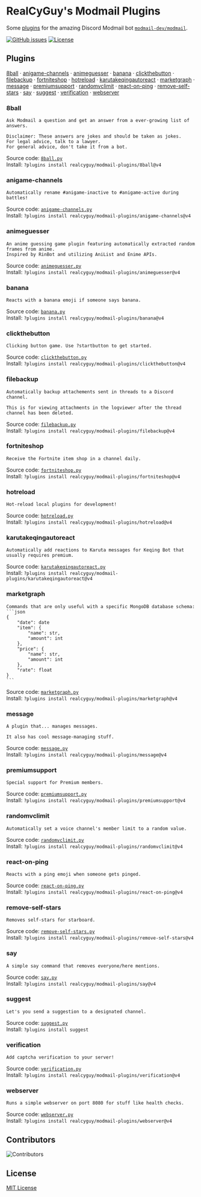 # RealCyGuy's Modmail Plugins

Some [plugins](https://github.com/modmail-dev/modmail/wiki/Plugins) for the amazing Discord Modmail bot [`modmail-dev/modmail`](https://github.com/modmail-dev/modmail).

[![GitHub issues](https://img.shields.io/github/issues/realcyguy/modmail-plugins?style=for-the-badge)](https://github.com/RealCyGuy/modmail-plugins/issues)
[![License](https://img.shields.io/github/license/realcyguy/modmail-plugins?style=for-the-badge)](https://github.com/RealCyGuy/modmail-plugins/blob/v4/LICENSE)

## Plugins
[8ball](#8ball) · [anigame-channels](#anigame-channels) · [animeguesser](#animeguesser) · [banana](#banana) · [clickthebutton](#clickthebutton) · [filebackup](#filebackup) · [fortniteshop](#fortniteshop) · [hotreload](#hotreload) · [karutakeqingautoreact](#karutakeqingautoreact) · [marketgraph](#marketgraph) · [message](#message) · [premiumsupport](#premiumsupport) · [randomvclimit](#randomvclimit) · [react-on-ping](#react-on-ping) · [remove-self-stars](#remove-self-stars) · [say](#say) · [suggest](#suggest) · [verification](#verification) · [webserver](#webserver)
### 8ball
````
Ask Modmail a question and get an answer from a ever-growing list of answers.

Disclaimer: These answers are jokes and should be taken as jokes.
For legal advice, talk to a lawyer.
For general advice, don't take it from a bot.
````
Source code: [`8ball.py`](https://github.com/RealCyGuy/modmail-plugins/blob/v4/8ball/8ball.py "8ball source code")  
Install: `?plugins install realcyguy/modmail-plugins/8ball@v4`
### anigame-channels
````
Automatically rename #anigame-inactive to #anigame-active during battles!
````
Source code: [`anigame-channels.py`](https://github.com/RealCyGuy/modmail-plugins/blob/v4/anigame-channels/anigame-channels.py "anigame-channels source code")  
Install: `?plugins install realcyguy/modmail-plugins/anigame-channels@v4`
### animeguesser
````
An anime guessing game plugin featuring automatically extracted random frames from anime.
Inspired by RinBot and utilizing AniList and Enime APIs.
````
Source code: [`animeguesser.py`](https://github.com/RealCyGuy/modmail-plugins/blob/v4/animeguesser/animeguesser.py "animeguesser source code")  
Install: `?plugins install realcyguy/modmail-plugins/animeguesser@v4`
### banana
````
Reacts with a banana emoji if someone says banana.
````
Source code: [`banana.py`](https://github.com/RealCyGuy/modmail-plugins/blob/v4/banana/banana.py "banana source code")  
Install: `?plugins install realcyguy/modmail-plugins/banana@v4`
### clickthebutton
````
Clicking button game. Use ?startbutton to get started.
````
Source code: [`clickthebutton.py`](https://github.com/RealCyGuy/modmail-plugins/blob/v4/clickthebutton/clickthebutton.py "clickthebutton source code")  
Install: `?plugins install realcyguy/modmail-plugins/clickthebutton@v4`
### filebackup
````
Automatically backup attachements sent in threads to a Discord channel.

This is for viewing attachments in the logviewer after the thread channel has been deleted.
````
Source code: [`filebackup.py`](https://github.com/RealCyGuy/modmail-plugins/blob/v4/filebackup/filebackup.py "filebackup source code")  
Install: `?plugins install realcyguy/modmail-plugins/filebackup@v4`
### fortniteshop
````
Receive the Fortnite item shop in a channel daily.
````
Source code: [`fortniteshop.py`](https://github.com/RealCyGuy/modmail-plugins/blob/v4/fortniteshop/fortniteshop.py "fortniteshop source code")  
Install: `?plugins install realcyguy/modmail-plugins/fortniteshop@v4`
### hotreload
````
Hot-reload local plugins for development!
````
Source code: [`hotreload.py`](https://github.com/RealCyGuy/modmail-plugins/blob/v4/hotreload/hotreload.py "hotreload source code")  
Install: `?plugins install realcyguy/modmail-plugins/hotreload@v4`
### karutakeqingautoreact
````
Automatically add reactions to Karuta messages for Keqing Bot that usually requires premium.
````
Source code: [`karutakeqingautoreact.py`](https://github.com/RealCyGuy/modmail-plugins/blob/v4/karutakeqingautoreact/karutakeqingautoreact.py "karutakeqingautoreact source code")  
Install: `?plugins install realcyguy/modmail-plugins/karutakeqingautoreact@v4`
### marketgraph
````
Commands that are only useful with a specific MongoDB database schema:
```json
{
    "date": date
    "item": {
        "name": str,
        "amount": int
    },
    "price": {
        "name": str,
        "amount": int
    },
    "rate": float
}
```
````
Source code: [`marketgraph.py`](https://github.com/RealCyGuy/modmail-plugins/blob/v4/marketgraph/marketgraph.py "marketgraph source code")  
Install: `?plugins install realcyguy/modmail-plugins/marketgraph@v4`
### message
````
A plugin that... manages messages.

It also has cool message-managing stuff.
````
Source code: [`message.py`](https://github.com/RealCyGuy/modmail-plugins/blob/v4/message/message.py "message source code")  
Install: `?plugins install realcyguy/modmail-plugins/message@v4`
### premiumsupport
````
Special support for Premium members.
````
Source code: [`premiumsupport.py`](https://github.com/RealCyGuy/modmail-plugins/blob/v4/premiumsupport/premiumsupport.py "premiumsupport source code")  
Install: `?plugins install realcyguy/modmail-plugins/premiumsupport@v4`
### randomvclimit
````
Automatically set a voice channel's member limit to a random value.
````
Source code: [`randomvclimit.py`](https://github.com/RealCyGuy/modmail-plugins/blob/v4/randomvclimit/randomvclimit.py "randomvclimit source code")  
Install: `?plugins install realcyguy/modmail-plugins/randomvclimit@v4`
### react-on-ping
````
Reacts with a ping emoji when someone gets pinged.
````
Source code: [`react-on-ping.py`](https://github.com/RealCyGuy/modmail-plugins/blob/v4/react-on-ping/react-on-ping.py "react-on-ping source code")  
Install: `?plugins install realcyguy/modmail-plugins/react-on-ping@v4`
### remove-self-stars
````
Removes self-stars for starboard.
````
Source code: [`remove-self-stars.py`](https://github.com/RealCyGuy/modmail-plugins/blob/v4/remove-self-stars/remove-self-stars.py "remove-self-stars source code")  
Install: `?plugins install realcyguy/modmail-plugins/remove-self-stars@v4`
### say
````
A simple say command that removes everyone/here mentions.
````
Source code: [`say.py`](https://github.com/RealCyGuy/modmail-plugins/blob/v4/say/say.py "say source code")  
Install: `?plugins install realcyguy/modmail-plugins/say@v4`
### suggest
````
Let's you send a suggestion to a designated channel.
````
Source code: [`suggest.py`](https://github.com/RealCyGuy/modmail-plugins/blob/v4/suggest/suggest.py "suggest source code")  
Install: `?plugins install suggest`
### verification
````
Add captcha verification to your server!
````
Source code: [`verification.py`](https://github.com/RealCyGuy/modmail-plugins/blob/v4/verification/verification.py "verification source code")  
Install: `?plugins install realcyguy/modmail-plugins/verification@v4`
### webserver
````
Runs a simple webserver on port 8080 for stuff like health checks.
````
Source code: [`webserver.py`](https://github.com/RealCyGuy/modmail-plugins/blob/v4/webserver/webserver.py "webserver source code")  
Install: `?plugins install realcyguy/modmail-plugins/webserver@v4`

## Contributors

![Contributors](https://contributors-img.firebaseapp.com/image?repo=realcyguy/modmail-plugins)

## License

[MIT License](https://github.com/RealCyGuy/modmail-plugins/blob/v4/LICENSE)
